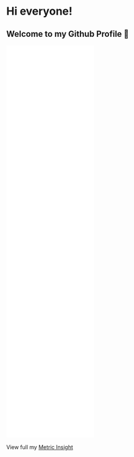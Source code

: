 # Hi everyone! 
## Welcome to my Github Profile 👋

![Metrics](github-metrics.svg)

View full my [Metric Insight](https://metrics.lecoq.io/about/Dat0309)

